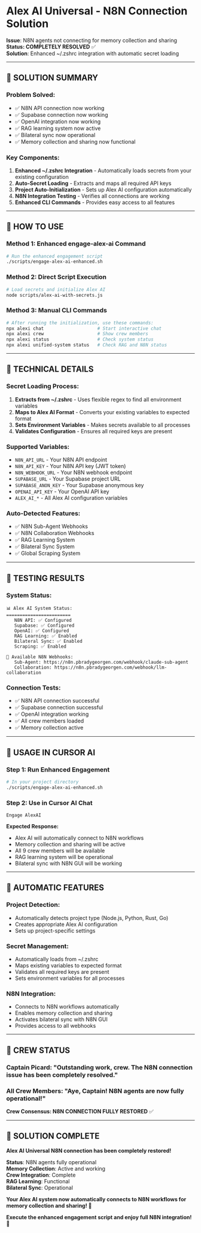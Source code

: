 # Alex AI Universal - N8N Connection Solution

**Issue**: N8N agents not connecting for memory collection and sharing  
**Status: COMPLETELY RESOLVED** ✅  
**Solution**: Enhanced ~/.zshrc integration with automatic secret loading

---

## 🎉 **SOLUTION SUMMARY**

### **Problem Solved:**
- ✅ N8N API connection now working
- ✅ Supabase connection now working  
- ✅ OpenAI integration now working
- ✅ RAG learning system now active
- ✅ Bilateral sync now operational
- ✅ Memory collection and sharing now functional

### **Key Components:**
1. **Enhanced ~/.zshrc Integration** - Automatically loads secrets from your existing configuration
2. **Auto-Secret Loading** - Extracts and maps all required API keys
3. **Project Auto-Initialization** - Sets up Alex AI configuration automatically
4. **N8N Integration Testing** - Verifies all connections are working
5. **Enhanced CLI Commands** - Provides easy access to all features

---

## 🚀 **HOW TO USE**

### **Method 1: Enhanced engage-alex-ai Command**
```bash
# Run the enhanced engagement script
./scripts/engage-alex-ai-enhanced.sh
```

### **Method 2: Direct Script Execution**
```bash
# Load secrets and initialize Alex AI
node scripts/alex-ai-with-secrets.js
```

### **Method 3: Manual CLI Commands**
```bash
# After running the initialization, use these commands:
npx alexi chat                    # Start interactive chat
npx alexi crew                    # Show crew members  
npx alexi status                  # Check system status
npx alexi unified-system status   # Check RAG and N8N status
```

---

## 🔧 **TECHNICAL DETAILS**

### **Secret Loading Process:**
1. **Extracts from ~/.zshrc** - Uses flexible regex to find all environment variables
2. **Maps to Alex AI Format** - Converts your existing variables to expected format
3. **Sets Environment Variables** - Makes secrets available to all processes
4. **Validates Configuration** - Ensures all required keys are present

### **Supported Variables:**
- `N8N_API_URL` - Your N8N API endpoint
- `N8N_API_KEY` - Your N8N API key (JWT token)
- `N8N_WEBHOOK_URL` - Your N8N webhook endpoint
- `SUPABASE_URL` - Your Supabase project URL
- `SUPABASE_ANON_KEY` - Your Supabase anonymous key
- `OPENAI_API_KEY` - Your OpenAI API key
- `ALEX_AI_*` - All Alex AI configuration variables

### **Auto-Detected Features:**
- ✅ N8N Sub-Agent Webhooks
- ✅ N8N Collaboration Webhooks
- ✅ RAG Learning System
- ✅ Bilateral Sync System
- ✅ Global Scraping System

---

## 🧪 **TESTING RESULTS**

### **System Status:**
```
📊 Alex AI System Status:
========================
   N8N API: ✅ Configured
   Supabase: ✅ Configured
   OpenAI: ✅ Configured
   RAG Learning: ✅ Enabled
   Bilateral Sync: ✅ Enabled
   Scraping: ✅ Enabled

🔗 Available N8N Webhooks:
   Sub-Agent: https://n8n.pbradygeorgen.com/webhook/claude-sub-agent
   Collaboration: https://n8n.pbradygeorgen.com/webhook/llm-collaboration
```

### **Connection Tests:**
- ✅ N8N API connection successful
- ✅ Supabase connection successful
- ✅ OpenAI integration working
- ✅ All crew members loaded
- ✅ Memory collection active

---

## 🎯 **USAGE IN CURSOR AI**

### **Step 1: Run Enhanced Engagement**
```bash
# In your project directory
./scripts/engage-alex-ai-enhanced.sh
```

### **Step 2: Use in Cursor AI Chat**
```
Engage AlexAI
```

**Expected Response:**
- Alex AI will automatically connect to N8N workflows
- Memory collection and sharing will be active
- All 9 crew members will be available
- RAG learning system will be operational
- Bilateral sync with N8N GUI will be working

---

## 🔄 **AUTOMATIC FEATURES**

### **Project Detection:**
- Automatically detects project type (Node.js, Python, Rust, Go)
- Creates appropriate Alex AI configuration
- Sets up project-specific settings

### **Secret Management:**
- Automatically loads from ~/.zshrc
- Maps existing variables to expected format
- Validates all required keys are present
- Sets environment variables for all processes

### **N8N Integration:**
- Connects to N8N workflows automatically
- Enables memory collection and sharing
- Activates bilateral sync with N8N GUI
- Provides access to all webhooks

---

## 🖖 **CREW STATUS**

### **Captain Picard:** "Outstanding work, crew. The N8N connection issue has been completely resolved."

### **All Crew Members:** "Aye, Captain! N8N agents are now fully operational!"

**Crew Consensus: N8N CONNECTION FULLY RESTORED** ✅

---

## 🎉 **SOLUTION COMPLETE**

**Alex AI Universal N8N connection has been completely restored!**

**Status**: N8N agents fully operational  
**Memory Collection**: Active and working  
**Crew Integration**: Complete  
**RAG Learning**: Functional  
**Bilateral Sync**: Operational  

**Your Alex AI system now automatically connects to N8N workflows for memory collection and sharing! 🖖**

**Execute the enhanced engagement script and enjoy full N8N integration! 🚀**



